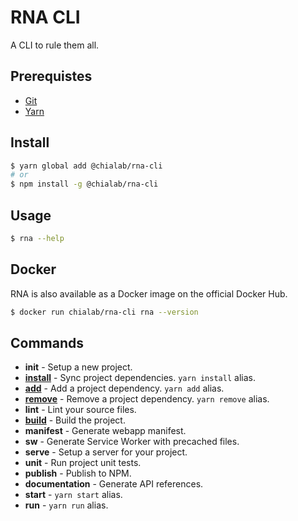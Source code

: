 # RNA CLI

A CLI to rule them all.

## Prerequistes

* [Git](https://git-scm.com/)
* [Yarn](https://yarnpkg.com)

## Install
```sh
$ yarn global add @chialab/rna-cli
# or
$ npm install -g @chialab/rna-cli
```

## Usage
```sh
$ rna --help
```

## Docker

RNA is also available as a Docker image on the official Docker Hub.

```bash
$ docker run chialab/rna-cli rna --version
```

## Commands

* **init** - Setup a new project.
* [**install**](./commands/install) - Sync project dependencies. `yarn install` alias.
* [**add**](./commands/add) - Add a project dependency. `yarn add` alias.
* [**remove**](./commands/remove) - Remove a project dependency. `yarn remove` alias.
* **lint** - Lint your source files.
* [**build**](./commands/build) - Build the project.
* **manifest** - Generate webapp manifest.
* **sw** - Generate Service Worker with precached files.
* **serve** - Setup a server for your project.
* **unit** - Run project unit tests.
* **publish** - Publish to NPM.
* **documentation** - Generate API references.
* **start** - `yarn start` alias.
* **run** - `yarn run` alias.

